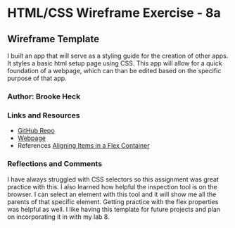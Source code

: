 # HTML/CSS Wireframe Exercise - 8a

## Wireframe Template
I built an app that will serve as a styling guide for the creation of other apps. It styles a basic html setup page using CSS. This app will allow for a quick foundation of a webpage, which can than be edited based on the specific purpose of that app.

### Author: Brooke Heck

### Links and Resources
- [GitHub Repo](https://github.com/BrookeHeck/wireframe)
- [Webpage](https://brookeheck.github.io/wireframe/)
- References
[Aligning Items in a Flex Container](https://developer.mozilla.org/en-US/docs/Web/CSS/CSS_Flexible_Box_Layout/Aligning_Items_in_a_Flex_Container)

### Reflections and Comments
I have always struggled with CSS selectors so this assignment was great practice with this. I also learned how helpful the inspection tool is on the browser. I can select an element with this tool and it will show me all the parents of that specific element. Getting practice with the flex properties was helpful as well. I like having this template for future projects and plan on incorporating it in with my lab 8.